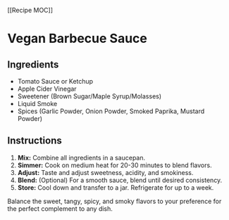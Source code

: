 [[Recipe MOC]]

# Vegan Barbecue Sauce

## Ingredients
- Tomato Sauce or Ketchup
- Apple Cider Vinegar
- Sweetener (Brown Sugar/Maple Syrup/Molasses)
- Liquid Smoke
- Spices (Garlic Powder, Onion Powder, Smoked Paprika, Mustard Powder)

## Instructions
1. **Mix:** Combine all ingredients in a saucepan.
2. **Simmer:** Cook on medium heat for 20-30 minutes to blend flavors.
3. **Adjust:** Taste and adjust sweetness, acidity, and smokiness.
4. **Blend:** (Optional) For a smooth sauce, blend until desired consistency.
5. **Store:** Cool down and transfer to a jar. Refrigerate for up to a week.

Balance the sweet, tangy, spicy, and smoky flavors to your preference for the perfect complement to any dish.